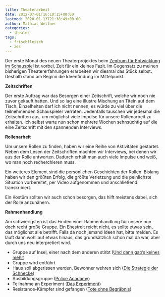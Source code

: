```yaml
---
title: Theaterarbeit
date: 2012-07-01T16:10:15+00:00
lastmod: 2020-01-13T21:38:49+00:00
author: Mathias Wellner
categories:
  - theater
tags:
  - frischfleisch
  - zes
---
```

Der erste Monat des neuen Theaterprojektes beim [Zentrum für Entwicklung im Schauspiel](http://www.zes-info.ch) ist 
vorbei, Zeit für ein kleines Fazit. Im Gegensatz zu meinen bisherigen Theatererfahrungen erarbeiten wir diesmal das Stück selbst. Deshalb stand am Beginn die Ideenfindung im Mittelpunkt. 

**Zeitschriften**

Der erste Auftrag war das Besorgen einer Zeitschrift, welche wir noch nie zuvor gekauft hatten. Und so lag eine illustre 
Mischung an Titeln auf dem Tisch. Einzelheiten darf ich nicht nennen, es würde zu viel über die teilnehmenden Schauspieler 
verraten. Jedenfalls tauschen wir jedesmal die Zeitschriften aus, um möglichst viele Impulse für unsere Rollenarbeit zu 
erhalten. Ich selbst warte nun schon mehrere Wochen sehnsüchtig auf die eine Zeitschrift mit den spannenden Interviews. 

**Rollenarbeit**

Um unsere Rollen zu finden, haben wir eine Reihe von Aktivitäten gestartet. Neben dem Lesen der Zeitschriften machten 
wir Interviews, bei denen wir aus der Rolle antworten. Dadurch erhält man auch viele Impulse und weiß, wo man noch 
recherchieren muss. 

Ein weiteres Element sind die persönlichen Geschichten der Rollen. Bislang haben wir den größten Erfolg, die größte 
Verletzung und die peinlichste Situation vorbereitet, per Video aufgenommen und anschließend transkribiert. 

Ein Kostüm sollten wir auch schon besorgen, das hilft meistens dabei, sich der Rolle anzunähern. 

**Rahmenhandlung**

Am schwierigsten ist das Finden einer Rahmenhandlung für unsere nun doch recht große Gruppe. Ein Ehestreit reicht nicht, 
es sollte etwas sein, das möglichst alle betrifft. Falls da noch jemand Ideen hat, bitte melden. Es läuft dann wohl auf 
etwas hinaus, das grundsätzlich schon mal da war, aber durch uns neu interpretiert wird. 

  * Gruppe auf Insel, einer nach dem anderen stirbt ([Und dann gab&#8217;s keines mehr](http://de.wikipedia.org/wiki/Und_dann_gabs_keines_mehr))
  * Gruppe wird entführt
  * Haus soll abgerissen werden, Bewohner wehren sich ([Die Strategie der Schnecke](http://de.wikipedia.org/wiki/Die_Strategie_der_Schnecke))
  * Ausbildungsgruppe ([Police Acadamy](http://de.wikipedia.org/wiki/Police_Academy))
  * Teilnahme an Experiment ([Das Experiment](http://de.wikipedia.org/wiki/Das_Experiment_%28Film%29))
  * Resistance-Kämpfer sind gefangen ([Tote ohne Begräbnis](http://www.rowohlt.de/buch/Jean_Paul_Sartre_Tote_ohne_Begraebnis.2581.html))